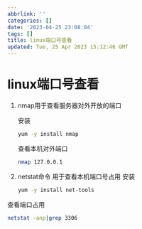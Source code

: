 ```yaml
---
abbrlink: ''
categories: []
date: '2023-04-25 23:08:04'
tags: []
title: linux端口号查看
updated: Tue, 25 Apr 2023 15:12:46 GMT
---
```

# linux端口号查看


1. nmap用于查看服务器对外开放的端口

   安装

   ```bash
   yum -y install nmap
   ```

   查看本机对外端口

   ```bash
   nmap 127.0.0.1
   ```
2. netstat命令 用于查看本机端口号占用
   安装

   ```bash
   yum -y install net-tools
   ```

查看端口占用

```bash
netstat -anp|grep 3306
```
